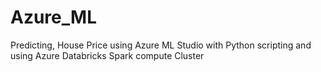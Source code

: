 # Azure_ML
 Predicting, House Price using Azure ML Studio with Python scripting and using Azure Databricks Spark compute Cluster
